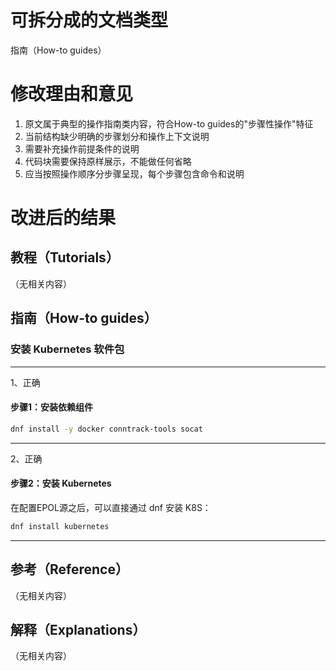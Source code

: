 # 可拆分成的文档类型

指南（How-to guides）

# 修改理由和意见

1. 原文属于典型的操作指南类内容，符合How-to guides的"步骤性操作"特征
2. 当前结构缺少明确的步骤划分和操作上下文说明
3. 需要补充操作前提条件的说明
4. 代码块需要保持原样展示，不能做任何省略
5. 应当按照操作顺序分步骤呈现，每个步骤包含命令和说明

# 改进后的结果

## 教程（Tutorials）

（无相关内容）

## 指南（How-to guides）

### 安装 Kubernetes 软件包
------------------------------------------------------------------------------------------------------------------------------------
1、正确
#### 步骤1：安装依赖组件
```bash
dnf install -y docker conntrack-tools socat
```
------------------------------------------------------------------------------------------------------------------------------------
2、正确
#### 步骤2：安装 Kubernetes
在配置EPOL源之后，可以直接通过 dnf 安装 K8S：
```bash
dnf install kubernetes
```
------------------------------------------------------------------------------------------------------------------------------------
## 参考（Reference）

（无相关内容）

## 解释（Explanations）

（无相关内容）